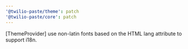 ```yaml
---
'@twilio-paste/theme': patch
'@twilio-paste/core': patch
---
```


[ThemeProvider] use non-latin fonts based on the HTML lang attribute to support i18n.

